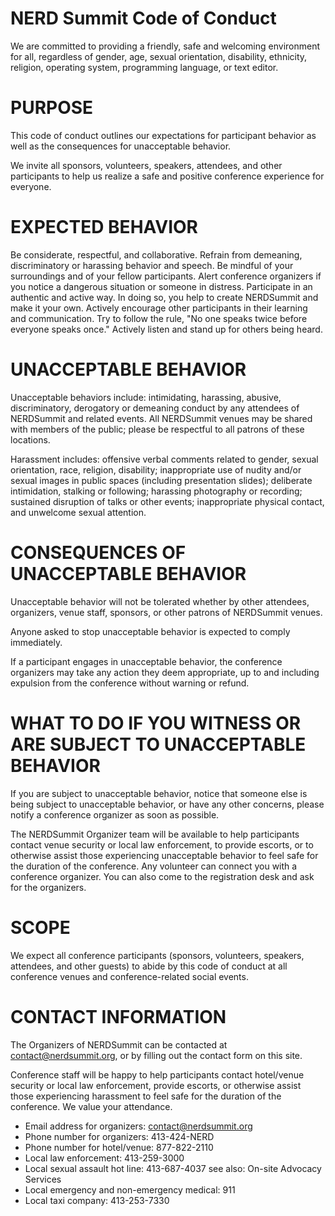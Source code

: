 # NERD Summit Code of Conduct
We are committed to providing a friendly, safe and welcoming environment for all, regardless of gender, age, sexual orientation, disability, ethnicity, religion, operating system, programming language, or text editor.

# PURPOSE

This code of conduct outlines our expectations for participant behavior as well as the consequences for unacceptable behavior.

We invite all sponsors, volunteers, speakers, attendees, and other participants to help us realize a safe and positive conference experience for everyone.

# EXPECTED BEHAVIOR

Be considerate, respectful, and collaborative.
Refrain from demeaning, discriminatory or harassing behavior and speech.
Be mindful of your surroundings and of your fellow participants. Alert conference organizers if you notice a dangerous situation or someone in distress.
Participate in an authentic and active way. In doing so, you help to create NERDSummit and make it your own.
Actively encourage other participants in their learning and communication.
Try to follow the rule, "No one speaks twice before everyone speaks once."
Actively listen and stand up for others being heard.

# UNACCEPTABLE BEHAVIOR

Unacceptable behaviors include: intimidating, harassing, abusive, discriminatory, derogatory or demeaning conduct by any attendees of NERDSummit and related events. All NERDSummit venues may be shared with members of the public; please be respectful to all patrons of these locations.

Harassment includes: offensive verbal comments related to gender, sexual orientation, race, religion, disability; inappropriate use of nudity and/or sexual images in public spaces (including presentation slides); deliberate intimidation, stalking or following; harassing photography or recording; sustained disruption of talks or other events; inappropriate physical contact, and unwelcome sexual attention.

# CONSEQUENCES OF UNACCEPTABLE BEHAVIOR

Unacceptable behavior will not be tolerated whether by other attendees, organizers, venue staff, sponsors, or other patrons of NERDSummit venues.

Anyone asked to stop unacceptable behavior is expected to comply immediately.

If a participant engages in unacceptable behavior, the conference organizers may take any action they deem appropriate, up to and including expulsion from the conference without warning or refund.

# WHAT TO DO IF YOU WITNESS OR ARE SUBJECT TO UNACCEPTABLE BEHAVIOR

If you are subject to unacceptable behavior, notice that someone else is being subject to unacceptable behavior, or have any other concerns, please notify a conference organizer as soon as possible.

The NERDSummit Organizer team will be available to help participants contact venue security or local law enforcement, to provide escorts, or to otherwise assist those experiencing unacceptable behavior to feel safe for the duration of the conference. Any volunteer can connect you with a conference organizer. You can also come to the registration desk and ask for the organizers.

# SCOPE

We expect all conference participants (sponsors, volunteers, speakers, attendees, and other guests) to abide by this code of conduct at all conference venues and conference-related social events.

# CONTACT INFORMATION

The Organizers of NERDSummit can be contacted at contact@nerdsummit.org, or by filling out the contact form on this site.

Conference staff will be happy to help participants contact hotel/venue security or local law enforcement, provide escorts, or otherwise assist those experiencing harassment to feel safe for the duration of the conference. We value your attendance.

* Email address for organizers: contact@nerdsummit.org
* Phone number for organizers: 413-424-NERD
* Phone number for hotel/venue: 877-822-2110
* Local law enforcement: 413-259-3000
* Local sexual assault hot line: 413-687-4037 see also: On-site Advocacy Services
* Local emergency and non-emergency medical: 911
* Local taxi company: 413-253-7330
